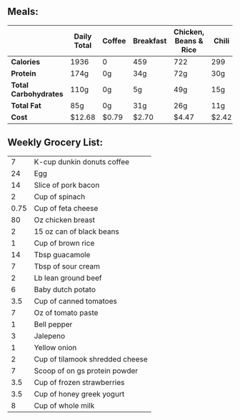 ## Meals:
|    | Daily Total | Coffee | Breakfast | Chicken, Beans & Rice | Chili | Protein Shake | 
|----|----|----|----|----|----|----|
| __Calories__ | 1936 | 0 | 459 | 722 | 299 | 455 | 
| __Protein__ | 174g | 0g | 34g | 72g | 30g | 37g | 
| __Total Carbohydrates__ | 110g | 0g | 5g | 49g | 15g | 39g | 
| __Total Fat__ | 85g | 0g | 31g | 26g | 11g | 15g | 
| __Cost__ | $12.68 | $0.79 | $2.70 | $4.47 | $2.42 | $2.30 | $


## Weekly Grocery List:
|   |   |
|---|---|
| 7 | K-cup dunkin donuts coffee | 
| 24 | Egg | 
| 14 | Slice of pork bacon | 
| 2 | Cup of spinach | 
| 0.75 | Cup of feta cheese | 
| 80 | Oz chicken breast | 
| 2 | 15 oz can of black beans | 
| 1 | Cup of brown rice | 
| 14 | Tbsp guacamole | 
| 7 | Tbsp of sour cream | 
| 2 | Lb lean ground beef | 
| 6 | Baby dutch potato | 
| 3.5 | Cup of canned tomatoes | 
| 7 | Oz of tomato paste | 
| 1 | Bell pepper | 
| 3 | Jalepeno | 
| 1 | Yellow onion | 
| 2 | Cup of tilamook shredded cheese | 
| 7 | Scoop of on gs protein powder | 
| 3.5 | Cup of frozen strawberries | 
| 3.5 | Cup of honey greek yogurt | 
| 8 | Cup of whole milk | 
